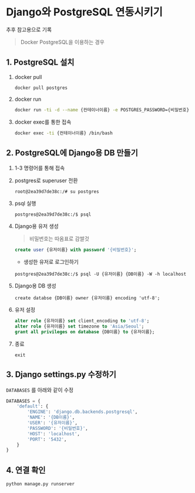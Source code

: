 # Django와 PostgreSQL 연동시키기

추후 참고용으로 기록

> Docker PostgreSQL을 이용하는 경우



## 1. PostgreSQL 설치

1. docker pull

   ```bash
   docker pull postgres
   ```

2. docker run

   ```bash
   docker run -ti -d --name {컨테이너이름} -e POSTGRES_PASSWORD={비밀번호} -p 5432:5432 postgres
   ```

3. docker exec를 통한 접속

   ```bash
   docker exec -ti {컨테이너이름} /bin/bash
   ```



## 2. PostgreSQL에 Django용 DB 만들기

1. 1-3 명령어를 통해 접속

2. postgres로 superuser 전환

   ```console
   root@2ea39d7de38c:/# su postgres
   ```

3. psql 실행

   ```console
   postgres@2ea39d7de38c:/$ psql
   ```

4. Django용 유저 생성

   > 비밀번호는 따옴표로 감쌀것

   ```sql
   create user {유저이름} with password '{비밀번호}';
   ```
   - 생성한 유저로 로그인하기
   ```console
   postgres@2ea39d7de38c:/$ psql -U {유저이름} {DB이름} -W -h localhost

5. Django용 DB 생성

   ```mysql
   create databse {DB이름} owner {유저이름} encoding 'utf-8';
   ```

6. 유저 설정

   ```sql
   alter role {유저이름} set client_encoding to 'utf-8';
   alter role {유저이름} set timezone to 'Asia/Seoul';
   grant all privileges on database {DB이름} to {유저이름};
   ```
   
7. 종료

   ```console
   exit
   ```

   

## 3. Django settings.py 수정하기

`DATABASES` 를 아래와 같이 수정

```python
DATABASES = {
    'default': {
        'ENGINE': 'django.db.backends.postgresql',
        'NAME': '{DB이름}',
        'USER': '{유저이름}',
        'PASSWORD': '{비밀번호}',
        'HOST': 'localhost',
        'PORT': '5432',
    }
}
```



## 4. 연결 확인

```console
python manage.py runserver
```

